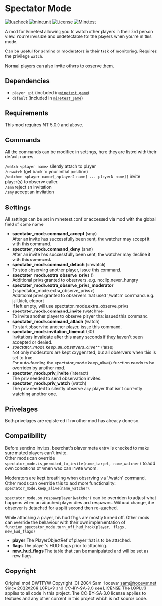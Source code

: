 # Spectator Mode
[![luacheck](https://github.com/minetest-mods/spectator_mode/workflows/luacheck/badge.svg)](https://github.com/minetest-mods/spectator_mode/actions)
[![mineunit](https://github.com/minetest-mods/spectator_mode/workflows/mineunit/badge.svg)](https://github.com/minetest-mods/spectator_mode/actions)
[![License](https://img.shields.io/badge/License-LGPLv3%20and%20CC--BY--SA--3.0-green.svg)](LICENSE)
[![Minetest](https://img.shields.io/badge/Minetest-5.0+-blue.svg)](https://www.minetest.net)

A mod for Minetest allowing you to watch other players in their 3rd person view.
You're invisible and undetectable for the players when you're in this mode.

Can be useful for admins or moderators in their task of monitoring.
Requires the privilege `watch`.

Normal players can also invite others to observe them.

## Dependencies

- `player_api` (included in [`minetest_game`](https://github.com/minetest/minetest_game))
- `default` (included in [`minetest_game`](https://github.com/minetest/minetest_game))

## Requirements

This mod requires MT 5.0.0 and above.

## Commands

All the commands can be modified in settings, here they are listed with their default names.<br>

`/watch <player name>` silently attach to player<br>
`/unwatch` (get back to your initial position)<br>
`/watchme <player name>[,<player2 name] ... playerN name]]` invite player(s) to observe caller.<br>
`/smn` reject an invitation<br>
`/smy` accept an invitation<br>

## Settings

All settings can be set in minetest.conf or accessed via mod with the global field of same name.

- **spectator_mode.command_accept** (smy)<br>
 After an invite has successfully been sent, the watcher may accept it with this command.
- **spectator_mode.command_deny** (smn)<br>
 After an invite has successfully been sent, the watcher may decline it with this command.
- **spectator_mode.command_detach** (unwatch)<br>
To stop observing another player, issue this command.
- **spectator_mode.extra_observe_privs** ()<br>
Additional privs granted to observers. e.g. noclip,never_hungry
- **spectator_mode.extra_observe_privs_moderator** (<spectator_mode.extra_observe_privs>)<br>
Additional privs granted to observers that used '/watch' command. e.g. jail,kick,teleport<br>
If left empty, will use spectator_mode.extra_observe_privs
- **spectator_mode.command_invite** (watchme)<br>
To invite another player to observe player that issued this command.
- **spectator_mode.command_attach** (watch)<br>
To start observing another player, issue this command.
- **spectator_mode.invitation_timeout** (60)<br>
Invitations invalidate after this many seconds if they haven't been accepted or denied.
- *spectator_mode.keep_all_observers_alive*** (false)<br>
Not only moderators are kept oxygenated, but all observers when this is set to true.<br>
For auto-feeding the spectator_mode.keep_alive() function needs to be overriden by another mod.
- **spectator_mode.priv_invite** (interact)<br>
The priv needed to send observation invites.
- **spectator_mode.priv_watch** (watch)<br>
The priv needed to silently observe any player that isn't currently watching another one.

## Privelages

Both privelages are registered if no other mod has already done so.

## Compatibility

Before sending invites, beerchat's player meta entry is checked to make sure muted players can't invite.<br>
Other mods can override `spectator_mode.is_permited_to_invite(name_target, name_watcher)` to add own
conditions of when who can invite whom.

Moderators are kept breathing when observing via '/watch' command. Other mods can override this to
add more functionality: `spectator_mode.keep_alive(name_watcher)`.

`spectator_mode.on_respawnplayer(watcher)` can be overriden to adjust what happens when an attached player
dies and respawns. Without change, the observer is detached for a split second then re-atached.

While attaching a player, his hud flags are mostly turned off. Other mods can override the behaviour
with their own implementation of<br>
`function spectator_mode.turn_off_hud_hook(player, flags, new_hud_flags)`
- **player** The PlayerObjectRef of player that is to be attached.
- **flags** The player's HUD-flags prior to attaching.
- **new_hud_flags** The table that can be manipulated and will be set as new flags.

## Copyright

Original mod DWTFYW Copyright (C) 2004 Sam Hocevar <sam@hocevar.net>
Since 20220208 LGPLv3 and CC-BY-SA-3.0 [see LICENSE](LICENSE)
The LGPLv3 applies to all code in this project.
The CC-BY-SA-3.0 license applies to textures and any other content in this project which is not source code.


